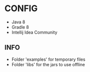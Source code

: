 # CONFIG

* Java 8
* Gradle 8
* Intellij Idea Community

## INFO

* Folder 'examples' for temporary files
* Folder 'libs' for the jars to use offline